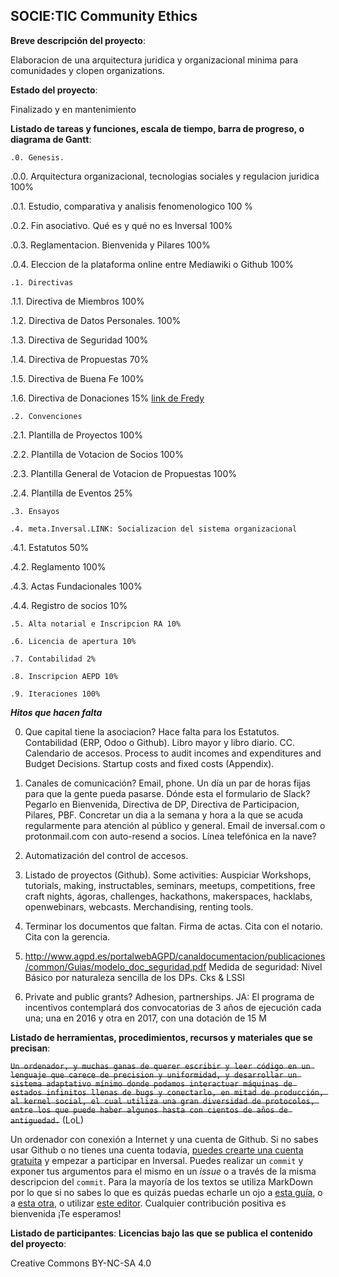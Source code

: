 ## SOCIE:TIC Community Ethics

**Breve descripción del proyecto**:

Elaboracion de una arquitectura juridica y organizacional minima para comunidades y clopen organizations.

**Estado del proyecto**: 

Finalizado y en mantenimiento


**Listado de tareas y funciones, escala de tiempo, barra de progreso, o diagrama de Gantt**:


`.0. Genesis.`
 
.0.0. Arquitectura organizacional, tecnologias sociales y regulacion juridica 100%

.0.1. Estudio, comparativa y analisis fenomenologico 100 %

.0.2. Fin asociativo. Qué es y qué no es Inversal 100%

.0.3. Reglamentacion. Bienvenida y Pilares 100%

.0.4. Eleccion de la plataforma online entre  Mediawiki o Github 100%

`.1. Directivas`

.1.1. Directiva de Miembros 100%

.1.2. Directiva de Datos Personales. 100%

.1.3. Directiva de Seguridad 100%

.1.4. Directiva de Propuestas 70%

.1.5. Directiva de Buena Fe 100%

.1.6. Directiva de Donaciones 15% [link de Fredy](http://sevilla.guifi.net/pad/p/objecion-fiscal)

`.2. Convenciones`

.2.1. Plantilla de Proyectos 100%

.2.2. Plantilla de Votacion de Socios 100%

.2.3. Plantilla General de Votacion de Propuestas 100%

.2.4. Plantilla de Eventos 25%

`.3. Ensayos`

`.4. meta.Inversal.LINK: Socializacion del sistema organizacional`

.4.1. Estatutos 50%

.4.2. Reglamento 100%

.4.3. Actas Fundacionales 100%

.4.4. Registro de socios 10% 

`.5. Alta notarial e Inscripcion RA 10%`

`.6. Licencia de apertura 10%`

`.7. Contabilidad 2%`

`.8. Inscripcion AEPD 10%`

`.9. Iteraciones 100%` 


**_Hitos que hacen falta_**

0. Que capital tiene la asociacion? Hace falta para los Estatutos. Contabilidad (ERP, Odoo o Github). Libro mayor y libro diario. CC. Calendario de accesos. Process to audit incomes and expenditures and Budget Decisions. Startup costs and fixed costs (Appendix). 

1. Canales de comunicación? Email, phone. Un día un par de horas fijas para que la gente pueda pasarse. Dónde esta el formulario de Slack? Pegarlo en Bienvenida, Directiva de DP, Directiva de Participacion, Pilares, PBF. Concretar un dia a la semana y hora a la que se acuda regularmente para atención al público y general. Email de inversal.com o protonmail.com con auto-resend a socios. Línea telefónica en la nave?

2. Automatización del control de accesos. 

3. Listado de proyectos (Github). Some activities: Auspiciar Workshops, tutorials, making, instructables, seminars, meetups, competitions, free craft nights, ágoras, challenges, hackathons, makerspaces, hacklabs, openwebinars, webcasts. Merchandising, renting tools.

4. Terminar los documentos que faltan. Firma de actas. Cita con el notario. Cita con la gerencia.

5. http://www.agpd.es/portalwebAGPD/canaldocumentacion/publicaciones/common/Guias/modelo_doc_seguridad.pdf
Medida de seguridad: Nivel Básico por naturaleza sencilla de los DPs. Cks & LSSI

6. Private and public grants? Adhesion, partnerships. JA: El programa de incentivos contemplará dos convocatorias de 3 años de ejecución cada una; una en 2016 y otra en 2017, con una dotación de 15 M


**Listado de herramientas, procedimientos, recursos y materiales que se precisan**:

<s>`Un ordenador, y muchas ganas de querer escribir y leer código en un lenguaje que carece de precision y uniformidad, y desarrollar un sistema adaptativo mínimo donde podamos interactuar máquinas de estados infinitos llenas de bugs y conectarlo, en mitad de producción, al kernel social, el cual utiliza una gran diversidad de protocolos, entre los que puede haber algunos hasta con cientos de años de antiguedad.`</s> (LoL)

Un ordenador con conexión a Internet y una cuenta de Github. Si no sabes usar Github o no tienes una cuenta todavía, [puedes crearte una cuenta gratuita](https://conociendogithub.readthedocs.io/en/latest/data/dinamica-de-uso/) y empezar a participar en Inversal. Puedes realizar un `commit` y exponer tus argumentos para el mismo en un *issue* o a través de la misma descripcion del `commit`. Para la mayoría de los textos se utiliza MarkDown por lo que si no sabes lo que es quizás puedas echarle un ojo a [esta guía](https://help.github.com/categories/writing-on-github/), o a [esta otra](https://guides.github.com/features/mastering-markdown/), o utilizar [este editor](https://stackedit.io/editor). Cualquier contribución positiva es bienvenida ¡Te esperamos!

**Listado de participantes**:
**Licencias bajo las que se publica el contenido del proyecto**: 

Creative Commons BY-NC-SA 4.0


